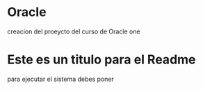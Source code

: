 # Oracle
creacion del proeycto del curso de Oracle one
<h1>Este es un titulo para el Readme</h1>
para ejecutar el sistema debes poner 
